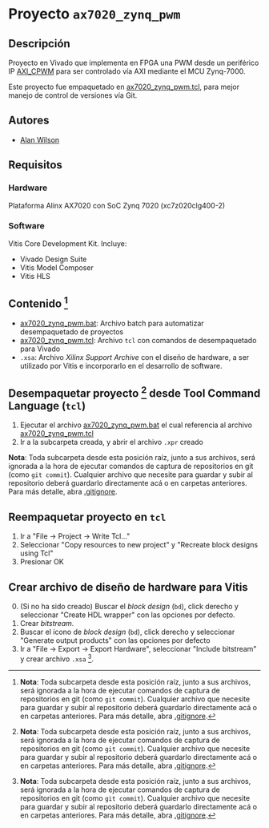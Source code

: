 # Proyecto `ax7020_zynq_pwm`

## Descripción

Proyecto en Vivado que implementa en FPGA una PWM desde un periférico IP [AXI_CPWM](../../ip_repo/AXI4/AXI_CPWM_power_1_0/) para ser controlado vía AXI mediante el MCU Zynq-7000.

Este proyecto fue empaquetado en [ax7020_zynq_pwm.tcl](ax7020_zynq_pwm.tcl), para mejor manejo de control de versiones vía Git.

## Autores

* [Alan Wilson](mailto:alan.wilson@usm.cl)

## Requisitos 

### Hardware

Plataforma Alinx AX7020 con SoC Zynq 7020 (xc7z020clg400-2)

### Software

Vitis Core Development Kit. Incluye:
* Vivado Design Suite
* Vitis Model Composer
* Vitis HLS

## Contenido [^1]

* [ax7020_zynq_pwm.bat](ax7020_zynq_pwm.bat): Archivo batch para automatizar desempaquetado de proyectos
* [ax7020_zynq_pwm.tcl](ax7020_zynq_pwm.tcl): Archivo `tcl` con comandos de desempaquetado para Vivado
* `.xsa`: Archivo *Xilinx Support Archive* con el diseño de hardware, a ser utilizado por Vitis e incorporarlo en el desarrollo de software.

## Desempaquetar proyecto [^1] desde Tool Command Language (`tcl`)

1. Ejecutar el archivo [ax7020_zynq_pwm.bat](ax7020_zynq_pwm.bat) el cual referencia al archivo [ax7020_zynq_pwm.tcl](ax7020_zynq_pwm.tcl)
2. Ir a la subcarpeta creada, y abrir el archivo `.xpr` creado

**Nota**: Toda subcarpeta desde esta posición raíz, junto a sus archivos, será ignorada a la hora de ejecutar comandos de captura de repositorios en git (como `git commit`). Cualquier archivo que necesite para guardar y subir al repositorio deberá guardarlo directamente acá o en carpetas anteriores. Para más detalle, abra [.gitignore](.gitignore).

## Reempaquetar proyecto en `tcl`

1. Ir a "File -> Project -> Write Tcl..."
2. Seleccionar "Copy resources to new project" y "Recreate block designs using Tcl"
3. Presionar OK 

## Crear archivo de diseño de hardware para Vitis

0. (Si no ha sido creado) Buscar el *block design* (`bd`), click derecho y seleccionar "Create HDL wrapper" con las opciones por defecto.
1. Crear *bitstream*.
2. Buscar el ícono de *block design* (`bd`), click derecho y seleccionar "Generate output products" con las opciones por defecto
3. Ir a "File -> Export -> Export Hardware", seleccionar "Include bitstream" y crear archivo `.xsa` [^1].

[^1]: **Nota**: Toda subcarpeta desde esta posición raíz, junto a sus archivos, será ignorada a la hora de ejecutar comandos de captura de repositorios en git (como `git commit`). Cualquier archivo que necesite para guardar y subir al repositorio deberá guardarlo directamente acá o en carpetas anteriores. Para más detalle, abra [.gitignore](.gitignore).